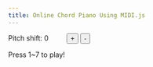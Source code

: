 ```yaml
---
title: Online Chord Piano Using MIDI.js
---
```

<script src="https://cdn.jsdelivr.net/npm/midi.js@0.3.1/lib/midi.min.js"></script>
<script>
MIDI.loadPlugin({
  soundfontUrl: '/static/soundfont/',
})
var lastRootNote = null
window.onkeydown = function(event) {
  if (event.repeat) {
    return
  }
  
  var which = event.keyCode || event.which
  var shift = parseInt(document.getElementById('shift').innerText)
  if (which >= 49 && which <= 55) {
    var rootNote = [60, 62, 64, 65, 67, 57, 59][which - 49] + shift
    if (event.shiftKey) {
      rootNote -= 12
    }

    var minor = false
    if ([2, 4, 9].indexOf(rootNote % 12) !== -1) {
      minor = true
    }
    var notes = [rootNote, rootNote + (minor ? 3 : 4), rootNote + 7]
    if (lastRootNote !== rootNote) {
      notes.push(rootNote - 12)
    }
    lastRootNote = rootNote
    MIDI.chordOn(0, notes, 127, 0)
  }
}

function pitchShift(n) {
  var shift = parseInt(document.getElementById('shift').innerText) + n
  shift = Math.max(Math.min(shift, 12), -12)
  document.getElementById('shift').innerText = shift
}
</script>
Pitch shift: <span id="shift" style="display: inline-block; width: 3em">0</span>
<span class="btn-group" role="group">
  <button type="button" class="btn btn-default" onclick="pitchShift(1)">+</button>
  <button type="button" class="btn btn-default" onclick="pitchShift(-1)">-</button>
</span>

Press 1~7 to play!
